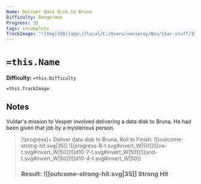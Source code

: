 ```yaml
---
Name: Deliver data disk to Bruna
Difficulty: Dangerous
Progress: 32
tags: incomplete
TrackImage: "![Img|350](app://local/C:/Users/xavieroy/Box/Star-stuff/Images/Shortcut_Images/ProgressTracks/progress-track-32.svg)"
---
```


# `=this.Name`
**Difficulty:** `=this.Difficulty`

`=this.TrackImage`

## Notes

Vuldar's mission to Vesper involved delivering a data disk to Bruna. He had been given that job by a mysterious person.

> [!progress]+ Deliver data disk to Bruna, Roll to Finish: ![[outcome-strong-hit.svg|35]]
> ![[progress-8-t.svg#invert_W|50]]![[vs-t.svg#invert_W|50]]![[d10-7-t.svg#invert_W|50]]![[and-t.svg#invert_W|50]]![[d10-4-t.svg#invert_W|50]]
> ### Result: ![[outcome-strong-hit.svg|35]] Strong Hit

